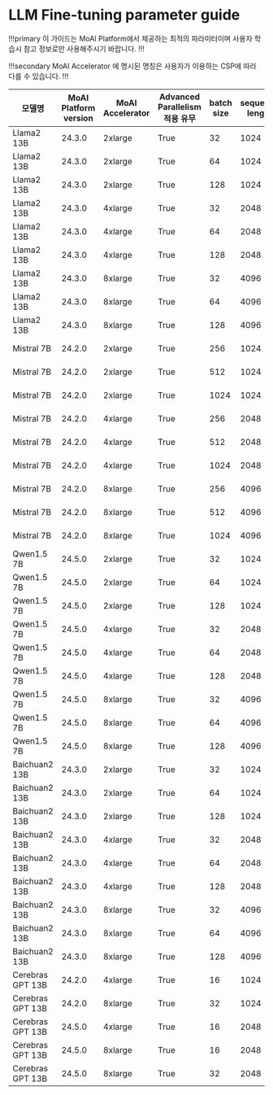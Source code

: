 
# LLM Fine-tuning parameter guide


!!!primary 
이 가이드는 MoAI Platform에서 제공하는 최적의 파라미터이며 사용자 학습시 참고 정보로만 사용해주시기 바랍니다.
!!!

!!!secondary 
MoAI Accelerator 에 명시된 명칭은 사용자가 이용하는 CSP에 따라 다를 수 있습니다.
!!!



| 모델명 | MoAI Platform version | MoAI Accelerator | Advanced Parallelism 적용 유무 | batch size | sequence length | token 갯수 | vram 사용량 | 학습 시간 | throughput |
| --- | --- | --- | --- | --- | --- | --- | --- | --- | --- |
| Llama2 13B | 24.3.0 | 2xlarge | True | 32 | 1024 |  | 543816 MiB | 872m | 8,934 |
| Llama2 13B | 24.3.0 | 2xlarge | True | 64 | 1024 |  | 749065 MiB | 586m | 11,562 |
| Llama2 13B | 24.3.0 | 2xlarge | True | 128 | 1024 |  | 790454 MiB | 400m | 65,565 |
| Llama2 13B | 24.3.0 | 4xlarge | True | 32 | 2048 |  | 1292886 MiB | 962m | 32,371 |
| Llama2 13B | 24.3.0 | 4xlarge | True | 64 | 2048 |  | 1600235 MiB | 720m | 63,893 |
| Llama2 13B | 24.3.0 | 4xlarge | True | 128 | 2048 |  | 1467646 MiB | 480m | 121,013 |
| Llama2 13B | 24.3.0 | 8xlarge | True | 32 | 4096 |  | 3181616 MiB | 1360m | 62,481 |
| Llama2 13B | 24.3.0 | 8xlarge | True | 64 | 4096 |  | 3143781 MiB | 720m | 125,180 |
| Llama2 13B | 24.3.0 | 8xlarge | True | 128 | 4096 |  | 3013826 MiB | 560m | 238,212 |
| Mistral 7B | 24.2.0 | 2xlarge | True | 256 | 1024 | 27B | 442,982 MiB | 59m | 15,972 |
| Mistral 7B | 24.2.0 | 2xlarge | True | 512 | 1024 |  | 560,835 MiB | 20m | 32,563 |
| Mistral 7B | 24.2.0 | 2xlarge | True | 1024 | 1024 |  | 790,572 MiB | 17m | 69,840 |
| Mistral 7B | 24.2.0 | 4xlarge | True | 256 | 2048 |  | 1,138,546 MiB | 25m | 62,740 |
| Mistral 7B | 24.2.0 | 4xlarge | True | 512 | 2048 |  | 1,138,546 MiB | 22m | 56,385 |
| Mistral 7B | 24.2.0 | 4xlarge | True | 1024 | 2048 |  | 1,138,546 MiB | 24m | 62,582 |
| Mistral 7B | 24.2.0 | 8xlarge | True | 256 | 4096 |  | 1,800,656 MiB | 36m | 157,859 |
| Mistral 7B | 24.2.0 | 8xlarge | True | 512 | 4096 |  | 1,800,656 MiB | 30m | 144,124 |
| Mistral 7B | 24.2.0 | 8xlarge | True | 1024 | 4096 |  | 1,767,888 MiB | 25m | 163,839 |
| Qwen1.5 7B | 24.5.0 | 2xlarge | True | 32 | 1024 |  | 626,391  MiB | 12m | 24,156 |
| Qwen1.5 7B | 24.5.0 | 2xlarge | True | 64 | 1024 |  | 784,485 MiB | 9m | 47,679 |
| Qwen1.5 7B | 24.5.0 | 2xlarge | True | 128 | 1024 |  | 638,460 MiB | 13m | 15,890 |
| Qwen1.5 7B | 24.5.0 | 4xlarge | True | 32 | 2048 |  | 1,403,047 MiB | 12m | 51,353 |
| Qwen1.5 7B | 24.5.0 | 4xlarge | True | 64 | 2048 |  | 1,122,745 MiB | 8m | 93,165 |
| Qwen1.5 7B | 24.5.0 | 4xlarge | True | 128 | 2048 |  | 1,680,233 MiB | 7m | 194,282 |
| Qwen1.5 7B | 24.5.0 | 8xlarge | True | 32 | 4096 |  | 1,706,797 MiB | 11m | 92,623 |
| Qwen1.5 7B | 24.5.0 | 8xlarge | True | 64 | 4096 |  | 1,651,008 MiB | 8m | 186,353 |
| Qwen1.5 7B | 24.5.0 | 8xlarge | True | 128 | 4096 |  | 2,146,115 MiB | 7m | 376,493 |
| Baichuan2 13B | 24.3.0 | 2xlarge | True | 32 | 1024 |  | 843,375 MiB | 40m | 26,111 |
| Baichuan2 13B | 24.3.0 | 2xlarge | True | 64 | 1024 |  | 858,128 MiB | 34m | 50,782 |
| Baichuan2 13B | 24.3.0 | 2xlarge | True | 128 | 1024 |  | 866,656 MiB | 30m | 99,873 |
| Baichuan2 13B | 24.3.0 | 4xlarge | True | 32 | 2048 |  | 1403,2189 | 38m | 58531 |
| Baichuan2 13B | 24.3.0 | 4xlarge | True | 64 | 2048 |  | 1489,3 | 35m | 109872 |
| Baichuan2 13B | 24.3.0 | 4xlarge | True | 128 | 2048 |  | 154,12123 | 28m | 191605 |
| Baichuan2 13B | 24.3.0 | 8xlarge | True | 32 | 4096 |  | 2,645,347 MiB | 22m | 172395 |
| Baichuan2 13B | 24.3.0 | 8xlarge | True | 64 | 4096 |  | 2,800,000 MiB | 20m | 172395 |
| Baichuan2 13B | 24.3.0 | 8xlarge | True | 128 | 4096 |  | 2,845,656 MiB | 17m | 172395 |
| Cerebras GPT 13B | 24.2.0 | 4xlarge | True | 16 | 1024 |  | 1,764,955 MiB | 81m | 6841 |
| Cerebras GPT 13B | 24.2.0 | 8xlarge | True | 32 | 1024 |  | 3,460,240 MiB | 62m | 13286 |
| Cerebras GPT 13B | 24.5.0 | 4xlarge | True | 16 | 2048 |  |  |  |  |
| Cerebras GPT 13B | 24.5.0 | 8xlarge | True | 16 | 2048 |  |  |  |  |
| Cerebras GPT 13B | 24.5.0 | 8xlarge | True | 32 | 2048 |  |  |  |  |

